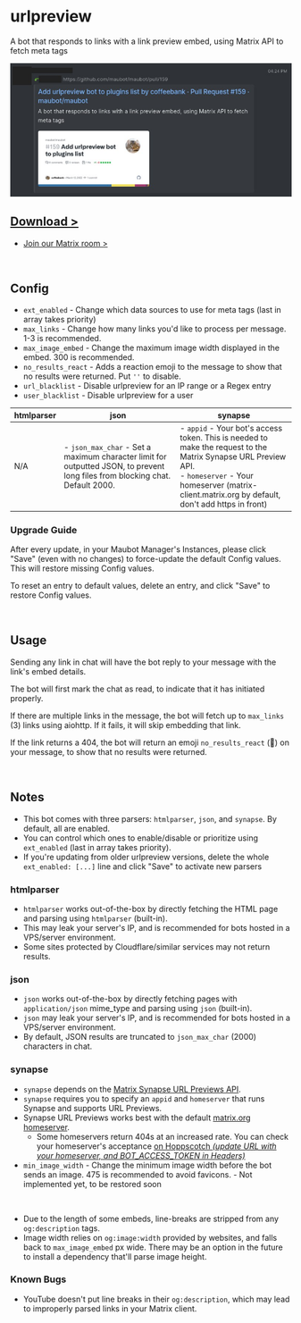 # urlpreview

A bot that responds to links with a link preview embed, using Matrix API to fetch meta tags

![preview.jpg](preview.jpg)

## [Download >](releases)

- [Join our Matrix room >](../../../#readme)

<br>


## Config

- `ext_enabled` - Change which data sources to use for meta tags (last in array takes priority)
- `max_links` - Change how many links you'd like to process per message. 1-3 is recommended.
- `max_image_embed` - Change the maximum image width displayed in the embed. 300 is recommended.
- `no_results_react` - Adds a reaction emoji to the message to show that no results were returned. Put `''` to disable.
- `url_blacklist` - Disable urlpreview for an IP range or a Regex entry
- `user_blacklist` - Disable urlpreview for a user

| htmlparser | json | synapse |
| --- | --- | --- |
| N/A | - `json_max_char` - Set a maximum character limit for outputted JSON, to prevent long files from blocking chat. Default 2000. | - `appid` - Your bot's access token. This is needed to make the request to the Matrix Synapse URL Preview API.<br />- `homeserver` - Your homeserver (matrix-client.matrix.org by default, don't add https in front)

### Upgrade Guide

After every update, in your Maubot Manager's Instances, please click "Save" (even with no changes) to force-update the default Config values. This will restore missing Config values.

To reset an entry to default values, delete an entry, and click "Save" to restore Config values.

<br />

## Usage

Sending any link in chat will have the bot reply to your message with the link's embed details.

The bot will first mark the chat as read, to indicate that it has initiated properly.

If there are multiple links in the message, the bot will fetch up to `max_links` (3) links using aiohttp. If it fails, it will skip embedding that link.

If the link returns a 404, the bot will return an emoji `no_results_react` (💨) on your message, to show that no results were returned.

<br />

## Notes

- This bot comes with three parsers: `htmlparser`, `json`, and `synapse`. By default, all are enabled.
- You can control which ones to enable/disable or prioritize using `ext_enabled` (last in array takes priority).
- If you're updating from older urlpreview versions, delete the whole `ext_enabled: [...]` line and click "Save" to activate new parsers

### htmlparser

- `htmlparser` works out-of-the-box by directly fetching the HTML page and parsing using `htmlparser` (built-in).
- This may leak your server's IP, and is recommended for bots hosted in a VPS/server environment.
- Some sites protected by Cloudflare/similar services may not return results.

### json

- `json` works out-of-the-box by directly fetching pages with `application/json` mime_type and parsing using `json` (built-in).
- `json` may leak your server's IP, and is recommended for bots hosted in a VPS/server environment.
- By default, JSON results are truncated to `json_max_char` (2000) characters in chat.

### synapse

- `synapse` depends on the [Matrix Synapse URL Previews API](https://matrix-org.github.io/synapse/latest/setup/installation.html?highlight=url%20previews#url-previews).
- `synapse` requires you to specify an `appid` and `homeserver` that runs Synapse and supports URL Previews.
- Synapse URL Previews works best with the default [matrix.org homeserver](https://matrix.org/legal/terms-and-conditions/).
  - Some homeservers return 404s at an increased rate. You can check your homeserver's acceptance [on Hoppscotch *(update URL with your homeserver, and BOT_ACCESS_TOKEN in Headers)*](https://hopp.sh/r/wpEdCHsQ8YHM)
- `min_image_width` - Change the minimum image width before the bot sends an image. 475 is recommended to avoid favicons.  - Not implemented yet, to be restored soon

<br />

- Due to the length of some embeds, line-breaks are stripped from any `og:description` tags.
- Image width relies on `og:image:width` provided by websites, and falls back to `max_image_embed` px wide. There may be an option in the future to install a dependency that'll parse image height.


### Known Bugs

- YouTube doesn't put line breaks in their `og:description`, which may lead to improperly parsed links in your Matrix client.
